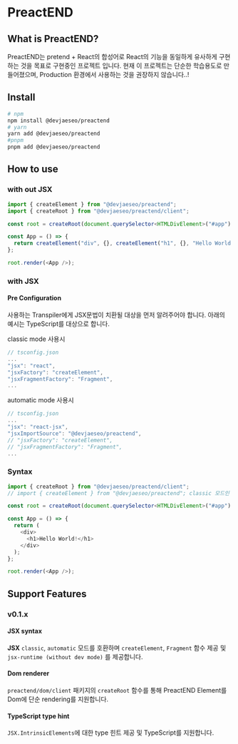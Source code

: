 # PreactEND

## What is PreactEND?

PreactEND는 pretend + React의 합성어로 React의 기능을 동일하게 유사하게 구현하는 것을 목표로 구현중인 프로젝트 입니다.
현재 이 프로젝트는 단순한 학습용도로 만들어졌으며, Production 환경에서 사용하는 것을 권장하지 않습니다..!

## Install

```sh
# npm
npm install @devjaeseo/preactend
# yarn
yarn add @devjaeseo/preactend
#pnpm
pnpm add @devjaeseo/preactend
```

## How to use

### with out JSX

```js
import { createElement } from "@devjaeseo/preactend";
import { createRoot } from "@devjaeseo/preactend/client";

const root = createRoot(document.querySelector<HTMLDivElement>("#app")!);

const App = () => {
  return createElement("div", {}, createElement("h1", {}, "Hello World!"));
};

root.render(<App />);
```

### with JSX

#### Pre Configuration

사용하는 Transpiler에게 JSX문법이 치환될 대상을 먼저 알려주어야 합니다.
아래의 예시는 TypeScript를 대상으로 합니다.

classic mode 사용시

```js
// tsconfig.json
...
"jsx": "react",
"jsxFactory": "createElement",
"jsxFragmentFactory": "Fragment",
...
```

automatic mode 사용시

```js
// tsconfig.json
...
"jsx": "react-jsx",
"jsxImportSource": "@devjaeseo/preactend",
// "jsxFactory": "createElement",
// "jsxFragmentFactory": "Fragment",
...
```

### Syntax

```js
import { createRoot } from "@devjaeseo/preactend/client";
// import { createElement } from "@devjaeseo/preactend"; classic 모드인 경우

const root = createRoot(document.querySelector<HTMLDivElement>("#app")!);

const App = () => {
  return (
    <div>
      <h1>Hello World!</h1>
    </div>
  );
};

root.render(<App />);
```

## Support Features

### v0.1.x

#### JSX syntax

**JSX** `classic`, `automatic` 모드를 호환하며 `createElement`, `Fragment` 함수 제공 및 `jsx-runtime (without dev mode)` 를 제공합니다.

#### Dom renderer

`preactend/dom/client` 패키지의 `createRoot` 함수를 통해 PreactEND Element를 Dom에 단순 rendering를 지원합니다.

#### TypeScript type hint

`JSX.IntrinsicElements`에 대한 type 힌트 제공 및 TypeScript를 지원합니다.

